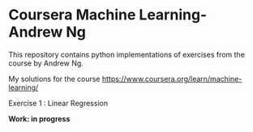 # Coursera Machine Learning- Andrew Ng

This repository contains python implementations of exercises from the course by Andrew Ng.

My solutions for the course https://www.coursera.org/learn/machine-learning/

Exercise 1 : Linear Regression<br />



<b>Work: in progress</b>

